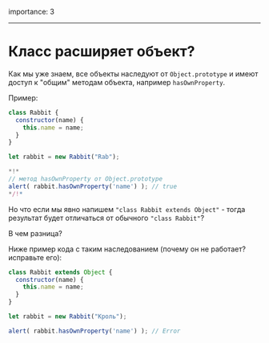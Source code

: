 importance: 3

---

# Класс расширяет объект?

Как мы уже знаем, все объекты наследуют от `Object.prototype` и имеют доступ к "общим" методам объекта, например `hasOwnProperty`.

Пример:

```js run
class Rabbit {
  constructor(name) {
    this.name = name;
  }
}

let rabbit = new Rabbit("Rab");

*!*
// метод hasOwnProperty от Object.prototype
alert( rabbit.hasOwnProperty('name') ); // true
*/!*
```

Но что если мы явно напишем `"class Rabbit extends Object"` - тогда результат будет отличаться от обычного `"class Rabbit"`?

В чем разница?

Ниже пример кода с таким наследованием (почему он не работает? исправьте его):

```js
class Rabbit extends Object {
  constructor(name) {
    this.name = name;
  }
}

let rabbit = new Rabbit("Кроль");

alert( rabbit.hasOwnProperty('name') ); // Error
```
